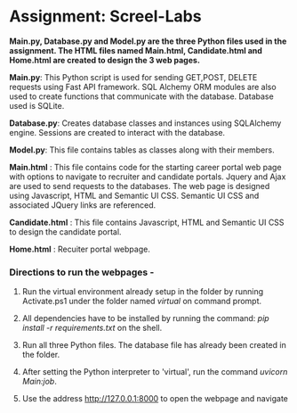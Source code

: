 # Assignment: Screel-Labs

**Main.py, Database.py and Model.py are the three Python files used in the assignment. The HTML files named Main.html, Candidate.html and Home.html are created to design the 3 web pages.**

**Main.py**: This Python script is used for sending GET,POST, DELETE requests using Fast API framework. SQL Alchemy ORM modules are also used to create functions that communicate with the database. Database used is SQLite.

**Database.py**: Creates database classes and instances using SQLAlchemy engine. Sessions are created to interact with the database. 

**Model.py**: This file contains tables as classes along with their members.



**Main.html** : This file contains code for the starting career portal web page with options to navigate to recruiter and candidate portals. Jquery and Ajax are used to send requests to the databases. The web page is designed using Javascript, HTML and Semantic UI CSS. Semantic UI CSS and associated JQuery links are referenced.

**Candidate.html** : This file contains Javascript, HTML and Semantic UI CSS to design the candidate portal.

**Home.html** : Recuiter portal webpage.

### Directions to run the webpages - 

1. Run the virtual environment already setup in the folder by running Activate.ps1 under the folder named *virtual* on command prompt.

2. All dependencies have to be installed by running the command: *pip install -r requirements.txt* on the shell.

3. Run all three Python files. The database file has already been created in the folder.

4. After setting the Python interpreter to 'virtual', run the command *uvicorn Main:job*.

5. Use the address http://127.0.0.1:8000 to open the webpage and navigate


